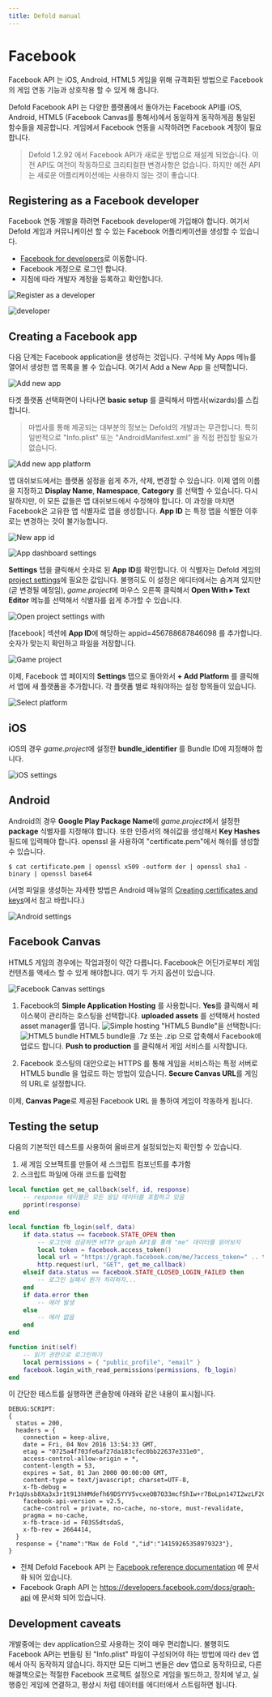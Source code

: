 ```yaml
---
title: Defold manual
---
```


# Facebook
Facebook API 는  iOS, Android, HTML5 게임을 위해 규격화된 방법으로 Facebook의 게임 연동 기능과 상호작용 할 수 있게 해 줍니다.

Defold Facebook API 는 다양한 플랫폼에서 돌아가는 Facebook API를 iOS, Android, HTML5 (Facebook Canvas를 통해서)에서 동일하게 동작하게끔 통일된 함수들을 제공합니다. 게임에서 Facebook 연동을 시작하려면 Facebook 계정이 필요합니다.

> Defold 1.2.92 에서 Facebook API가 새로운 방법으로 재설계 되었습니다. 이전 API도 여전이 작동하므로 크리티컬한 변경사항은 없습니다. 하지만 예전 API는 새로운 어플리케이션에는 사용하지 않는 것이 좋습니다.

## Registering as a Facebook developer
Facebook 연동 개발을 하려면 Facebook developer에 가입해야 합니다. 여기서 Defold 게임과 커뮤니케이션 할 수 있는 Facebook 어플리케이션을 생성할 수 있습니다.

* [Facebook for developers](https://developers.facebook.com/)로 이동합니다.
* Facebook 계정으로 로그인 합니다.
* 지침에 따라 개발자 계정을 등록하고 확인합니다.

![Register as a developer](images/facebook/register_dev.png)

![developer](images/facebook/register_verify.png)

## Creating a Facebook app
다음 단계는 Facebook application을 생성하는 것입니다. 구석에 My Apps 메뉴를 열어서 생성한 앱 목록을 볼 수 있습니다. 여기서 Add a New App 을 선택합니다.

![Add new app](images/facebook/add_new_app_menu.png)

타겟 플랫폼 선택화면이 나타나면 **basic setup** 를 클릭해서 마법사(wizards)를 스킵합니다.

> 마법사를 통해 제공되는 대부분의 정보는 Defold의 개발과는 무관합니다. 특히 일반적으로  "Info.plist" 또는 "AndroidManifest.xml" 을 직접 편집할 필요가 없습니다.

![Add new app platform](images/facebook/add_new_app_platform.png)

앱 대쉬보드에서는 플랫폼 설정을 쉽게 추가, 삭제, 변경할 수 있습니다. 이제 앱의 이름을 지정하고 **Display Name**, **Namespace**, **Category** 를 선택할 수 있습니다. 다시 말하지만, 이 모든 값들은 앱 대쉬보드에서 수정해야 합니다. 이 과정을 마치면 Facebook은 고유한 앱 식별자로 앱을 생성합니다. **App ID** 는 특정 앱을 식별한 이후로는 변경하는 것이 불가능합니다.

![New app id](images/facebook/new_app_id.png)

![App dashboard settings](images/facebook/add_platform.png)

**Settings** 탭을 클릭해서 숫자로 된 **App ID**를 확인합니다. 이 식별자는 Defold 게임의 [project settings](/manuals/project-settings)에 필요한 값입니다. 불행히도 이 설정은 에디터에서는 숨겨져 있지만(곧 변경될 예정임), *game.project*에 마우스 오른쪽 클릭해서 **Open With ▸ Text Editor** 메뉴를 선택해서 식별자를 쉽게 추가할 수 있습니다.

![Open project settings with](images/facebook/project_open_with.png)

[facebook] 섹션에 **App ID**에 해당하는 appid=456788687846098 를 추가합니다. 숫자가 맞는지 확인하고 파일을 저장합니다.

![Game project](images/facebook/game_project.png)

이제, Facebook 앱 페이지의 **Settings** 탭으로 돌아와서 **\+ Add Platform** 를 클릭해서 앱에 새 플랫폼을 추가합니다. 각 플랫폼 별로 채워야하는 설정 항목들이 있습니다.

![Select platform](images/facebook/select_platform.png)

## iOS
iOS의 경우 *game.project*에 설정한 **bundle_identifier** 를 Bundle ID에 지정해야 합니다.

![iOS settings](images/facebook/settings_ios.png)

## Android
Android의 경우 **Google Play Package Name**에 *game.project*에서 설정한 **package** 식별자를 지정해야 합니다.  또한 인증서의 해쉬값을 생성해서 **Key Hashes** 필드에 입력해야 합니다. openssl 을 사용하여  "certificate.pem"에서 해쉬를 생성할 수 있습니다.

```
$ cat certificate.pem | openssl x509 -outform der | openssl sha1 -binary | openssl base64
```

(서명 파일을 생성하는 자세한 방법은 Android 매뉴얼의 [Creating certificates and keys](/manuals/android#Creating-certificates-and-keys)에서 참고 바랍니다.)

![Android settings](images/facebook/settings_android.png)

## Facebook Canvas
HTML5 게임의 경우에는 작업과정이 약간 다릅니다. Facebook은 어딘가로부터 게임 컨텐츠를 액세스 할 수 있게 해야합니다. 여기 두 가지 옵션이 있습니다.

![Facebook Canvas settings](images/facebook/settings_canvas.png)

1. Facebook의 **Simple Application Hosting** 를 사용합니다. **Yes**를 클릭해서 페이스북이 관리하는 호스팅을 선택합니다. **uploaded assets** 를 선택해서 hosted asset manager를 엽니다.
![Simple hosting](images/facebook/simple_hosting.png)
"HTML5 Bundle"을 선택합니다:
![HTML5 bundle](images/facebook/html5_bundle.png)
HTML5 bundle을 .7z 또는 .zip 으로 압축해서 Facebook에 업로드 합니다. **Push to production** 를 클릭해서 게임 서비스를 시작합니다.

2. Facebook 호스팅의 대안으로는 HTTPS 를 통해 게임을 서비스하는 특정 서버로 HTML5 bundle 을 업로드 하는 방법이 있습니다. **Secure Canvas URL**를 게임의 URL로 설정합니다.

이제, **Canvas Page**로 제공된 Facebook URL 을 통하여 게임이 작동하게 됩니다.

## Testing the setup
다음의 기본적인 테스트를 사용하여 올바르게 설정되었는지 확인할 수 있습니다.

1. 새 게임 오브젝트를 만들어 새 스크립트 컴포넌트를 추가함
2. 스크립트 파일에 아래 코드를 입력함

```lua
local function get_me_callback(self, id, response)
    -- response 테이블은 모든 응답 데이터를 포함하고 있음
    pprint(response)
end

local function fb_login(self, data)
    if data.status == facebook.STATE_OPEN then
        -- 로그인에 성공하면 HTTP graph API를 통해 "me" 데이터를 읽어보자
        local token = facebook.access_token()
        local url = "https://graph.facebook.com/me/?access_token=" .. token
        http.request(url, "GET", get_me_callback)
    elseif data.status == facebook.STATE_CLOSED_LOGIN_FAILED then
        -- 로그인 실패시 뭔가 처리하자...
    end
    if data.error then
        -- 에러 발생
    else
        -- 에러 없음
    end
end

function init(self)
    -- 읽기 권한으로 로그인하기
    local permissions = { "public_profile", "email" }
    facebook.login_with_read_permissions(permissions, fb_login)
end
```

이 간단한 테스트를 실행하면 콘솔창에 아래와 같은 내용이 표시됩니다.

```
DEBUG:SCRIPT:
{
  status = 200,
  headers = {
    connection = keep-alive,
    date = Fri, 04 Nov 2016 13:54:33 GMT,
    etag = "0725a4f703fe6af27da183cfec0bb22637e331e0",
    access-control-allow-origin = *,
    content-length = 53,
    expires = Sat, 01 Jan 2000 00:00:00 GMT,
    content-type = text/javascript; charset=UTF-8,
    x-fb-debug = Pr1qUssb8Xa3x3r1t913hHMdefh69DSYYV5vcxeOB7O33mcfShIw+r7BoLpn147I2wzLF2CZRTpnR3/VYOtFpA==,
    facebook-api-version = v2.5,
    cache-control = private, no-cache, no-store, must-revalidate,
    pragma = no-cache,
    x-fb-trace-id = F03S5dtsdaS,
    x-fb-rev = 2664414,
  }
  response = {"name":"Max de Fold ","id":"14159265358979323"},
}
```

* 전체 Defold Facebook API 는 [Facebook reference documentation](http://www.defold.com/ref/facebook) 에 문서화 되어 있습니다.
* Facebook Graph API 는 https://developers.facebook.com/docs/graph-api 에 문서화 되어 있습니다.

## Development caveats
개발중에는 dev application으로 사용하는 것이 매우 편리합니다. 불행히도 Facebook API는 번들링 된 "Info.plist" 파일이 구성되어야 하는 방법에 따라 dev 앱에서 아직 동작하지 않습니다. 하지만 모든 디버그 번들은 dev 앱으로 동작하므로, 다른 해결책으로는 적절한 Facebook 프로젝트 설정으로 게임을 빌드하고, 장치에 넣고, 실행중인 게임에 연결하고, 평상시 처럼 데이터를 에디터에서 스트림하면 됩니다.
